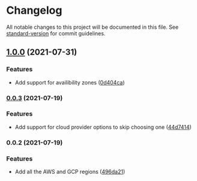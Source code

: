 # Changelog

All notable changes to this project will be documented in this file. See [standard-version](https://github.com/conventional-changelog/standard-version) for commit guidelines.

## [1.0.0](https://github.com/nicolasdao/get-regions/compare/v0.0.3...v1.0.0) (2021-07-31)


### Features

* Add support for availibility zones ([0d404ca](https://github.com/nicolasdao/get-regions/commit/0d404caa6f8a58461e0efa4cfc3861e543120dfd))

### [0.0.3](https://github.com/nicolasdao/get-regions/compare/v0.0.2...v0.0.3) (2021-07-19)


### Features

* Add support for cloud provider options to skip choosing one ([44d7414](https://github.com/nicolasdao/get-regions/commit/44d74140a3f0bd0afe7fec0f10a7396ef74a8943))

### 0.0.2 (2021-07-19)


### Features

* Add all the AWS and GCP regions ([496da21](https://github.com/nicolasdao/get-regions/commit/496da211b6c55a3795681a1e9466694d1ac910f4))
